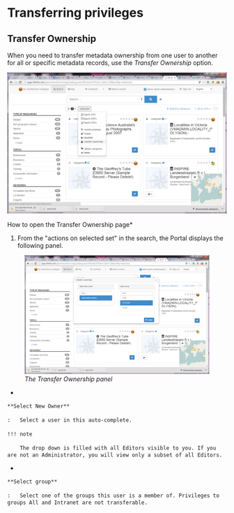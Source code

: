 # Transferring privileges

## Transfer Ownership

When you need to transfer metadata ownership from one user to another for all or specific metadata records, use the *Transfer Ownership* option.

![](img/transfer.png)

How to open the Transfer Ownership page*

1.  From the "actions on selected set" in the search, the Portal displays the following panel.

<figure>
<img src="img/dotransfer.png" alt="img/dotransfer.png" />
<figcaption><em>The Transfer Ownership panel</em></figcaption>
</figure>

-   

    **Select New Owner**

    :   Select a user in this auto-complete.

    !!! note

        The drop down is filled with all Editors visible to you. If you are not an Administrator, you will view only a subset of all Editors.


-   

    **Select group**

    :   Select one of the groups this user is a member of. Privileges to groups All and Intranet are not transferable.
